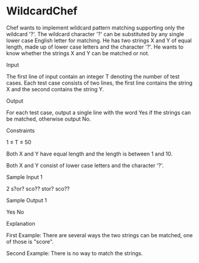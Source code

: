 # WildcardChef
Chef wants to implement wildcard pattern matching supporting only the wildcard '?'. The wildcard character '?' can be substituted by any single lower case English letter for matching. He has two strings X and Y of equal length, made up of lower case letters and the character '?'. He wants to know whether the strings X and Y can be matched or not.


Input

The first line of input contain an integer T denoting the number of test cases. Each test case consists of two lines, the first line contains the string X and the second contains the string Y.


Output

For each test case, output a single line with the word Yes if the strings can be matched, otherwise output No.


Constraints

1 ≤ T ≤ 50

Both X and Y have equal length and the length is between 1 and 10.

Both X and Y consist of lower case letters and the character '?'.


Sample Input 1 

2
s?or?
sco??
stor?
sco??


Sample Output 1

Yes
No


Explanation

First Example: There are several ways the two strings can be matched, one of those is "score".

Second Example: There is no way to match the strings.
